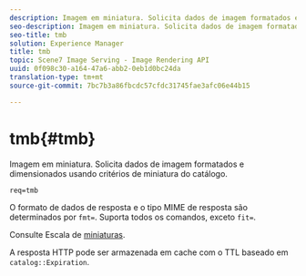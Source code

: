 ```yaml
---
description: Imagem em miniatura. Solicita dados de imagem formatados e dimensionados usando critérios de miniatura do catálogo.
seo-description: Imagem em miniatura. Solicita dados de imagem formatados e dimensionados usando critérios de miniatura do catálogo.
seo-title: tmb
solution: Experience Manager
title: tmb
topic: Scene7 Image Serving - Image Rendering API
uuid: 0f098c30-a164-47a6-abb2-0eb1d0bc24da
translation-type: tm+mt
source-git-commit: 7bc7b3a86fbcdc57cfdc31745fae3afc06e44b15

---
```



# tmb{#tmb}

Imagem em miniatura. Solicita dados de imagem formatados e dimensionados usando critérios de miniatura do catálogo.

`req=tmb`

O formato de dados de resposta e o tipo MIME de resposta são determinados por `fmt=`. Suporta todos os comandos, exceto `fit=`.

Consulte Escala de [miniaturas](../../../../../../is-api/http-ref/image-serving-api-ref/c-http-protocol-reference/c-notes-on-server-behavior/r-thumbnail-scaling.md#reference-0f71817f721d4913b34816758d69b07f).

A resposta HTTP pode ser armazenada em cache com o TTL baseado em `catalog::Expiration`.
